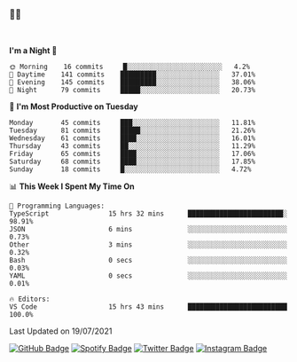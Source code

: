 ### 🤙🍺

<!-- <a href="https://github-readme-stats.vercel.app/api?username=hzak2xx&count_private=true&show_icons=true&theme=dracula">
  <img align="center" src="https://github-readme-stats.vercel.app/api?username=hzak2xx&count_private=true&show_icons=true&theme=dracula" />
</a>
</br> -->
</br>

<!--START_SECTION:waka-->
**I'm a Night 🦉** 

```text
🌞 Morning    16 commits     █░░░░░░░░░░░░░░░░░░░░░░░░   4.2% 
🌆 Daytime    141 commits    █████████░░░░░░░░░░░░░░░░   37.01% 
🌃 Evening    145 commits    █████████░░░░░░░░░░░░░░░░   38.06% 
🌙 Night      79 commits     █████░░░░░░░░░░░░░░░░░░░░   20.73%

```
📅 **I'm Most Productive on Tuesday** 

```text
Monday       45 commits     ███░░░░░░░░░░░░░░░░░░░░░░   11.81% 
Tuesday      81 commits     █████░░░░░░░░░░░░░░░░░░░░   21.26% 
Wednesday    61 commits     ████░░░░░░░░░░░░░░░░░░░░░   16.01% 
Thursday     43 commits     ██░░░░░░░░░░░░░░░░░░░░░░░   11.29% 
Friday       65 commits     ████░░░░░░░░░░░░░░░░░░░░░   17.06% 
Saturday     68 commits     ████░░░░░░░░░░░░░░░░░░░░░   17.85% 
Sunday       18 commits     █░░░░░░░░░░░░░░░░░░░░░░░░   4.72%

```


📊 **This Week I Spent My Time On** 

```text
💬 Programming Languages: 
TypeScript               15 hrs 32 mins      ████████████████████████░   98.91% 
JSON                     6 mins              ░░░░░░░░░░░░░░░░░░░░░░░░░   0.73% 
Other                    3 mins              ░░░░░░░░░░░░░░░░░░░░░░░░░   0.32% 
Bash                     0 secs              ░░░░░░░░░░░░░░░░░░░░░░░░░   0.03% 
YAML                     0 secs              ░░░░░░░░░░░░░░░░░░░░░░░░░   0.01%

🔥 Editors: 
VS Code                  15 hrs 43 mins      █████████████████████████   100.0%

```


 Last Updated on 19/07/2021
<!--END_SECTION:waka-->

[![GitHub Badge](https://img.shields.io/badge/GitHub-100000?style=for-the-badge&logo=github&logoColor=white)](https://github.com/hzak2xx)
[![Spotify Badge](https://img.shields.io/badge/Spotify-1ED760?&style=for-the-badge&logo=spotify&logoColor=white)](https://open.spotify.com/user/uf90s6sbbh75a1mt44clkhkvf)
[![Twitter Badge](https://img.shields.io/badge/Twitter-1DA1F2?style=for-the-badge&logo=twitter&logoColor=white)](https://twitter.com/hzak2xx)
[![Instagram Badge](https://img.shields.io/badge/Instagram-E4405F?style=for-the-badge&logo=instagram&logoColor=white)](https://www.instagram.com/hzak2xx/)

